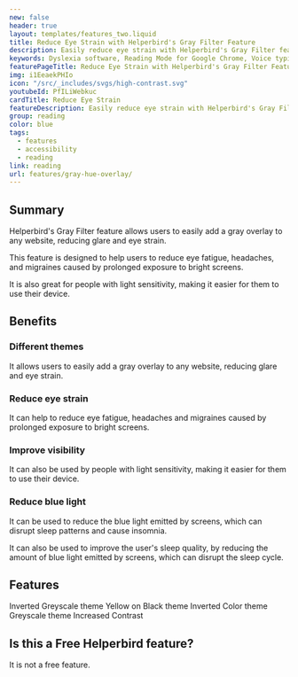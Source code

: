 ```yaml
---
new: false
header: true
layout: templates/features_two.liquid
title: Reduce Eye Strain with Helperbird's Gray Filter Feature
description: Easily reduce eye strain with Helperbird's Gray Filter feature. Add a gray overlay to any website to reduce glare and eye strain for a more comfortable reading experience.
keywords: Dyslexia software, Reading Mode for Google Chrome, Voice typing for Chrome, Text to speech for Chrome, text reader, Immersive Reader, dyslexia fonts, accessibility software, dyslexia software, Helperbird for Edge, Helperbird for Firefox, Helperbird for Chrome, Opendyslexic for Chrome, OpenDyslexic
featurePageTitle: Reduce Eye Strain with Helperbird's Gray Filter Feature
img: i1EeaekPHIo
icon: "/src/_includes/svgs/high-contrast.svg"
youtubeId: PfILiWebkuc
cardTitle: Reduce Eye Strain
featureDescription: Easily reduce eye strain with Helperbird's Gray Filter feature. Add a gray overlay to any website to reduce glare and eye strain, providing a more comfortable reading experience and reducing visual fatigue.
group: reading
color: blue
tags: 
  - features
  - accessibility
  - reading
link: reading
url: features/gray-hue-overlay/
---
```



## Summary
Helperbird's Gray Filter feature allows users to easily add a gray overlay to any website, reducing glare and eye strain. 

This feature is designed to help users to reduce eye fatigue, headaches, and migraines caused by prolonged exposure to bright screens. 

It is also great for people with light sensitivity, making it easier for them to use their device.


## Benefits

### Different themes
It allows users to easily add a gray overlay to any website, reducing glare and eye strain.

### Reduce eye strain
It can help to reduce eye fatigue, headaches and migraines caused by prolonged exposure to bright screens.

### Improve visibility

It can also be used by people with light sensitivity, making it easier for them to use their device.

### Reduce blue light

It can be used to reduce the blue light emitted by screens, which can disrupt sleep patterns and cause insomnia.

It can also be used to improve the user's sleep quality, by reducing the amount of blue light emitted by screens, which can disrupt the sleep cycle.




## Features

Inverted Greyscale theme
Yellow on Black theme
Inverted Color theme
Greyscale theme
Increased Contrast


## Is this a Free Helperbird feature?
It is not a free feature.













